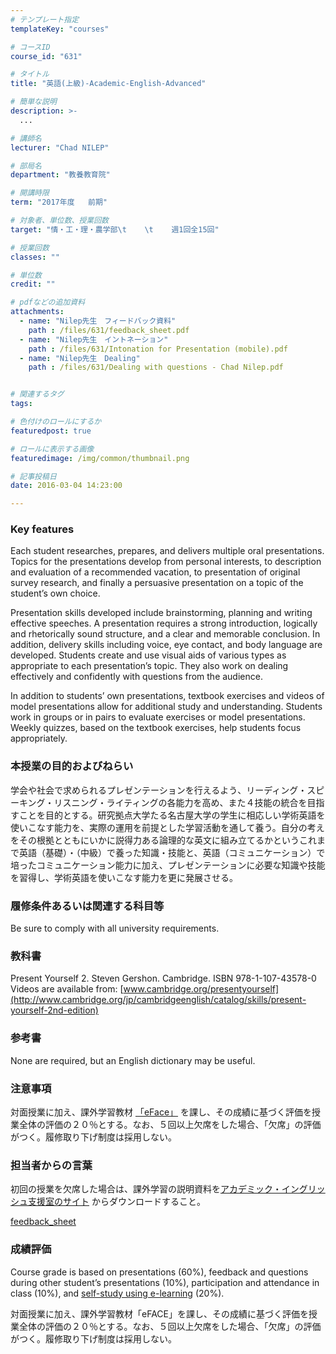 ```yaml
---
# テンプレート指定
templateKey: "courses"

# コースID
course_id: "631"

# タイトル
title: "英語(上級)-Academic-English-Advanced"

# 簡単な説明
description: >-
  ...

# 講師名
lecturer: "Chad NILEP"

# 部局名
department: "教養教育院"

# 開講時限
term: "2017年度	前期"

# 対象者、単位数、授業回数
target: "情・工・理・農学部\t    \t    週1回全15回"

# 授業回数
classes: ""

# 単位数
credit: ""

# pdfなどの追加資料
attachments: 
  - name: "Nilep先生　フィードバック資料" 
    path : /files/631/feedback_sheet.pdf
  - name: "Nilep先生　イントネーション" 
    path : /files/631/Intonation for Presentation (mobile).pdf
  - name: "Nilep先生　Dealing" 
    path : /files/631/Dealing with questions - Chad Nilep.pdf


# 関連するタグ
tags:

# 色付けのロールにするか
featuredpost: true

# ロールに表示する画像
featuredimage: /img/common/thumbnail.png

# 記事投稿日
date: 2016-03-04 14:23:00

---
```


### Key features

Each student researches, prepares, and delivers multiple oral presentations. Topics for the presentations develop from personal interests, to description and evaluation of a recommended vacation, to presentation of original survey research, and finally a persuasive presentation on a topic of the student’s own choice. 

Presentation skills developed include brainstorming, planning and writing effective speeches. A presentation requires a strong introduction, logically and rhetorically sound structure, and a clear and memorable conclusion. In addition, delivery skills including voice, eye contact, and body language are developed. Students create and use visual aids of various types as appropriate to each presentation’s topic. They also work on dealing effectively and confidently with questions from the audience. 

In addition to students’ own presentations, textbook exercises and videos of model presentations allow for additional study and understanding. Students work in groups or in pairs to evaluate exercises or model presentations. Weekly quizzes, based on the textbook exercises, help students focus appropriately.

### 本授業の目的およびねらい

学会や社会で求められるプレゼンテーションを行えるよう、リーディング・スピーキング・リスニング・ライティングの各能力を高め、また４技能の統合を目指すことを目的とする。研究拠点大学たる名古屋大学の学生に相応しい学術英語を使いこなす能力を、実際の運用を前提とした学習活動を通して養う。自分の考えをその根拠とともにいかに説得力ある論理的な英文に組み立てるかというこれまで英語（基礎）・（中級）で養った知識・技能と、英語（コミュニケーション）で培ったコミュニケーション能力に加え、プレゼンテーションに必要な知識や技能を習得し、学術英語を使いこなす能力を更に発展させる。 

### 履修条件あるいは関連する科目等

Be sure to comply with all university requirements.

### 教科書

Present Yourself 2. Steven Gershon. Cambridge. ISBN 978-1-107-43578-0  
Videos are available from: [www.cambridge.org/presentyourself](http://www.cambridge.org/jp/cambridgeenglish/catalog/skills/present-yourself-2nd-edition) 

### 参考書

None are required, but an English dictionary may be useful.

### 注意事項

対面授業に加え、課外学習教材 [「eFace」](http://eface.ilas.nagoya-u.ac.jp/moodle/login/index.php) を課し、その成績に基づく評価を授業全体の評価の２０％とする。なお、５回以上欠席をした場合、「欠席」の評価がつく。履修取り下げ制度は採用しない。

### 担当者からの言葉

初回の授業を欠席した場合は、課外学習の説明資料を[アカデミック・イングリッシュ支援室のサイト](http://elearn.ilas.nagoya-u.ac.jp/access/) からダウンロードすること。


[feedback_sheet](/files/631/feedback_sheet.pdf) 

### 成績評価

Course grade is based on presentations (60%), feedback and questions during other student’s presentations (10%), participation and attendance in class (10%), and [self-study using e-learning](http://elearn.ilas.nagoya-u.ac.jp/) (20%). 

 対面授業に加え、課外学習教材「eFACE」を課し、その成績に基づく評価を授業全体の評価の２０％とする。なお、５回以上欠席をした場合、「欠席」の評価がつく。履修取り下げ制度は採用しない。
